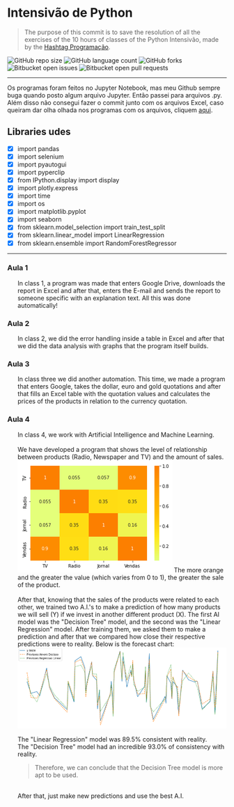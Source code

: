 # Intensivão de Python
> The purpose of this commit is to save the resolution of all the exercises of the 10 hours of classes of the Python Intensivão, made by the <a href="https://www.youtube.com/c/HashtagPrograma%C3%A7%C3%A3o">Hashtag Programação</a>.

![GitHub repo size](https://img.shields.io/github/repo-size/KauaMB2/Intensivao-de-Python?style=for-the-badge)
![GitHub language count](https://img.shields.io/github/languages/count/KauaMB2/Intensivao-de-Python?style=for-the-badge)
![GitHub forks](https://img.shields.io/github/forks/KauaMB2/Intensivao-de-Python?style=for-the-badge)
![Bitbucket open issues](https://img.shields.io/bitbucket/issues/KauaMB2/Intensivao-de-Python?style=for-the-badge)
![Bitbucket open pull requests](https://img.shields.io/bitbucket/pr-raw/KauaMB2/Intensivao-de-Python?style=for-the-badge)
<hr>

Os programas foram feitos no Jupyter Notebook, mas meu Github sempre buga quando posto algum arquivo Jupyter. Então passei para arquivos .py. <br> Além disso não consegui fazer o commit junto com os arquivos Excel, caso queiram dar olha olhada nos programas com os arquivos, cliquem <a href="https://drive.google.com/drive/folders/1JLa3vHvF_U4J4wTVkjKy0wn6NrrHAkPK"> aqui</a>.

## Libraries udes

 - [X] import pandas
 - [X] import selenium
 - [X] import pyautogui
 - [X] import pyperclip
 - [X] from IPython.display import display
 - [X] import plotly.express
 - [X] import time
 - [X] import os
 - [X] import matplotlib.pyplot
 - [X] import seaborn
 - [X] from sklearn.model_selection import train_test_split
 - [X] from sklearn.linear_model import LinearRegression
 - [X] from sklearn.ensemble import RandomForestRegressor

<hr>

### Aula 1

<ul>In class 1, a program was made that enters Google Drive, downloads the report in Excel and after that, enters the E-mail and sends the report to someone specific with an explanation text. All this was done automatically!
</ul>

### Aula 2

<ul>In class 2, we did the error handling inside a table in Excel and after that we did the data analysis with graphs that the program itself builds.
</ul>

### Aula 3

<ul>
In class three we did another automation. This time, we made a program that enters Google, takes the dollar, euro and gold quotations and after that fills an Excel table with the quotation values and calculates the prices of the products in relation to the currency quotation.
</ul>

### Aula 4

<ul>
In class 4, we work with Artificial Intelligence and Machine Learning. <br><br>We have developed a program that shows the level of relationship between products (Radio, Newspaper and TV) and the amount of sales.
<img src= "img\imgRelacao.png">
The more orange and the greater the value (which varies from 0 to 1), the greater the sale of the product.<br><br>
After that, knowing that the sales of the products were related to each other, we trained two A.I.'s to make a prediction of how many products we will sell (Y) if we invest in another different product (X). The first AI model was the "Decision Tree" model, and the second was the "Linear Regression" model. After training them, we asked them to make a prediction and after that we compared how close their respective predictions were to reality. Below is the forecast chart:
<img src="img\imgPrevisao.png">

The "Linear Regression" model was 89.5% consistent with reality.<br>
The "Decision Tree" model had an incredible 93.0% of consistency with reality.
> Therefore, we can conclude that the Decision Tree model is more apt to be used.

<br>
After that, just make new predictions and use the best A.I.
</ul>
